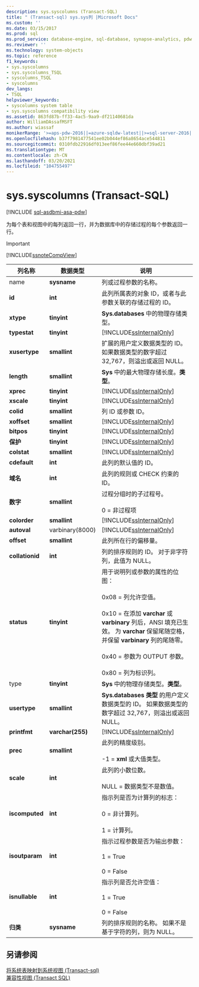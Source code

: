 ```yaml
---
description: sys.syscolumns (Transact-SQL)
title: " (Transact-sql) sys.sys列 |Microsoft Docs"
ms.custom: ''
ms.date: 03/15/2017
ms.prod: sql
ms.prod_service: database-engine, sql-database, synapse-analytics, pdw
ms.reviewer: ''
ms.technology: system-objects
ms.topic: reference
f1_keywords:
- sys.syscolumns
- sys.syscolumns_TSQL
- syscolumns_TSQL
- syscolumns
dev_langs:
- TSQL
helpviewer_keywords:
- syscolumns system table
- sys.syscolumns compatibility view
ms.assetid: 863fd87b-ff33-4ac5-9aa9-df21140681da
author: WilliamDAssafMSFT
ms.author: wiassaf
monikerRange: '>=aps-pdw-2016||=azure-sqldw-latest||>=sql-server-2016||>=sql-server-linux-2017||=azuresqldb-mi-current'
ms.openlocfilehash: b37f7981477541ee02b044ef86a8654ace544811
ms.sourcegitcommit: 0310fdb22916df013eef86fee44e660dbf39ad21
ms.translationtype: MT
ms.contentlocale: zh-CN
ms.lasthandoff: 03/20/2021
ms.locfileid: "104755497"
---
```

# <a name="syssyscolumns-transact-sql"></a>sys.syscolumns (Transact-SQL)
[!INCLUDE [sql-asdbmi-asa-pdw](../../includes/applies-to-version/sql-asdbmi-asa-pdw.md)]

  为每个表和视图中的每列返回一行，并为数据库中的存储过程的每个参数返回一行。  
  
> [!IMPORTANT]  
>  [!INCLUDE[ssnoteCompView](../../includes/ssnotecompview-md.md)]  
  
|列名称|数据类型|说明|  
|-----------------|---------------|-----------------|  
|name|**sysname**|列或过程参数的名称。|  
|**id**|**int**|此列所属表的对象 ID，或者与此参数关联的存储过程的 ID。|  
|**xtype**|**tinyint**|**Sys.databases** 中的物理存储类型。|  
|**typestat**|**tinyint**|[!INCLUDE[ssInternalOnly](../../includes/ssinternalonly-md.md)]|  
|**xusertype**|**smallint**|扩展的用户定义数据类型的 ID。 如果数据类型的数字超过 32,767，则溢出或返回 NULL。|  
|**length**|**smallint**|**Sys** 中的最大物理存储长度。**类型**。|  
|**xprec**|**tinyint**|[!INCLUDE[ssInternalOnly](../../includes/ssinternalonly-md.md)]|  
|**xscale**|**tinyint**|[!INCLUDE[ssInternalOnly](../../includes/ssinternalonly-md.md)]|  
|**colid**|**smallint**|列 ID 或参数 ID。|  
|**xoffset**|**smallint**|[!INCLUDE[ssInternalOnly](../../includes/ssinternalonly-md.md)]|  
|**bitpos**|**tinyint**|[!INCLUDE[ssInternalOnly](../../includes/ssinternalonly-md.md)]|  
|**保护**|**tinyint**|[!INCLUDE[ssInternalOnly](../../includes/ssinternalonly-md.md)]|  
|**colstat**|**smallint**|[!INCLUDE[ssInternalOnly](../../includes/ssinternalonly-md.md)]|  
|**cdefault**|**int**|此列的默认值的 ID。|  
|**域名**|**int**|此列的规则或 CHECK 约束的 ID。|  
|**数字**|**smallint**|过程分组时的子过程号。<br /><br /> 0 = 非过程项|  
|**colorder**|**smallint**|[!INCLUDE[ssInternalOnly](../../includes/ssinternalonly-md.md)]|  
|**autoval**|varbinary(8000)|[!INCLUDE[ssInternalOnly](../../includes/ssinternalonly-md.md)]|  
|**offset**|**smallint**|此列所在行的偏移量。|  
|**collationid**|**int**|列的排序规则的 ID。 对于非字符列，此值为 NULL。|  
|**status**|**tinyint**|用于说明列或参数的属性的位图：<br /><br /> 0x08 = 列允许空值。<br /><br /> 0x10 = 在添加 **varchar** 或 **varbinary** 列后，ANSI 填充已生效。 为 **varchar** 保留尾随空格，并保留 **varbinary** 列的尾随零。<br /><br /> 0x40 = 参数为 OUTPUT 参数。<br /><br /> 0x80 = 列为标识列。|  
|type |**tinyint**|**Sys** 中的物理存储类型。**类型**。|  
|**usertype**|**smallint**|**Sys.databases 类型** 的用户定义数据类型的 ID。 如果数据类型的数字超过 32,767，则溢出或返回 NULL。|  
|**printfmt**|**varchar(255)**|[!INCLUDE[ssInternalOnly](../../includes/ssinternalonly-md.md)]|  
|**prec**|**smallint**|此列的精度级别。<br /><br /> -1 = **xml** 或大值类型。|  
|**scale**|**int**|此列的小数位数。<br /><br /> NULL = 数据类型不是数值。|  
|**iscomputed**|**int**|指示列是否为计算列的标志：<br /><br /> 0 = 非计算列。<br /><br /> 1 = 计算列。|  
|**isoutparam**|**int**|指示过程参数是否为输出参数：<br /><br /> 1 = True<br /><br /> 0 = False|  
|**isnullable**|**int**|指示列是否允许空值：<br /><br /> 1 = True<br /><br /> 0 = False|  
|**归类**|**sysname**|列的排序规则的名称。 如果不是基于字符的列，则为 NULL。|  
  
## <a name="see-also"></a>另请参阅  
 [将系统表映射到系统视图 &#40;Transact-sql&#41;](../../relational-databases/system-tables/mapping-system-tables-to-system-views-transact-sql.md)   
 [兼容性视图 (Transact SQL)](~/relational-databases/system-compatibility-views/system-compatibility-views-transact-sql.md)  
  
  
